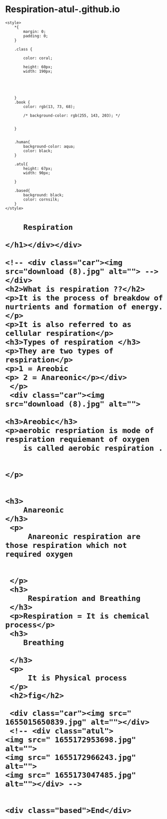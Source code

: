# Respiration-atul-.github.io
<!DOCTYPE html>
<html lang="en">
<head>
    <meta charset="UTF-8">
    <meta http-equiv="X-UA-Compatible" content="IE=edge">
    <meta name="viewport" content="width=device-width, initial-scale=1.0">
    <title>respiration</title>

    
    <style>
        *{
            margin: 0;
            padding: 0;
        }

        .class {
          
            color: coral;
             
            height: 60px;
            width: 190px;
            
            
            
        

        }
        .book {
            color: rgb(13, 73, 68);  
           
            /* background-color: rgb(255, 143, 203); */
        
            
        }


        .human{
            background-color: aqua;
            color: black;
        }

        .atul{
            height: 67px;
            width: 90px;

        }
        
        .based{
            background: black;
            color: cornsilk;
        }
    </style>
</head>
<body>
   <!-- <div class="a"> -->
    <h1><div class="class">
   
        Respiration 

    </h1></div></div>
    
  <div class="book">
           
    <!-- <div class="car"><img src="download (8).jpg" alt=""> -->
    </div>
    <h2>What is respiration ??</h2>
    <p>It is the process of breakdow of nurtrients and formation of energy.</p>
    <p>It is also referred to as cellular respiration</p>
    <h3>Types of respiration </h3>
    <p>They are two types of respiration</p>
    <p>1 = Areobic
    <p> 2 = Anareonic</p></div>
     </p>
     <div class="car"><img src="download (8).jpg" alt="">
     
<div class="human"> 
    

    <h3>Areobic</h3>
    <p>aerobic respriation is mode of respiration requiemant of oxygen
        is called aerobic respiration . 


    </p>
        

    <h3>
        Anareonic
    </h3>
     <p> 
         Anareonic respiration are those respiration which not required oxygen
        

     </p>
     <h3>
         Respiration and Breathing
     </h3>
     <p>Respiration = It is chemical process</p> 
     <h3> 
        Breathing

     </h3>
     <p>
         It is Physical process
     </p>
     <h2>fig</h2>

     <div class="car"><img src=" 1655015650839.jpg" alt=""></div>
     <!-- <div class="atul">
    <img src=" 1655172953698.jpg" alt="">  
    <img src=" 1655172966243.jpg" alt="">
    <img src=" 1655173047485.jpg" alt=""></div> -->


    <div class="based">End</div>



</body>
</html>

